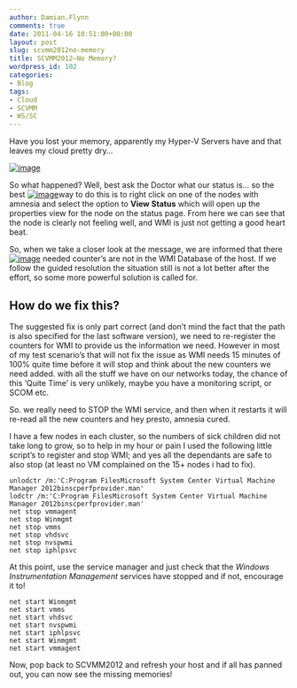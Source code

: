 ```yaml
---
author: Damian.Flynn
comments: true
date: 2011-04-16 10:51:00+00:00
layout: post
slug: scvmm2012no-memory
title: SCVMM2012–No Memory?
wordpress_id: 102
categories:
- Blog
tags:
- Cloud
- SCVMM
- WS/SC
---
```


Have you lost your memory, apparently my Hyper-V Servers have and that leaves my cloud pretty dry…

[![image](http://blogstorage.damianflynn.com/wp-content/uploads/2011/04/image_thumb.png)](http://blogstorage.damianflynn.com/wp-content/uploads/2011/04/image.png)

So what happened? Well, best ask the Doctor what our status is… so the best [![image](http://blogstorage.damianflynn.com/wp-content/uploads/2011/04/image_thumb1.png)](http://blogstorage.damianflynn.com/wp-content/uploads/2011/04/image1.png)way to do this is to right click on one of the nodes with amnesia and select the option to **View Status** which will open up the properties view for the node on the status page. From here we can see that the node is clearly not feeling well, and WMI is just not getting a good heart beat.

So, when we take a closer look at the message, we are informed that there[![image](http://blogstorage.damianflynn.com/wp-content/uploads/2011/04/image_thumb2.png)](http://blogstorage.damianflynn.com/wp-content/uploads/2011/04/image2.png) needed counter’s are not in the WMI Database of the host. If we follow the guided resolution the situation still is not a lot better after the effort, so some more powerful solution is called for. 

## How do we fix this?

The suggested fix is only part correct (and don’t mind the fact that the path is also specified for the last software version), we need to re-register the counters for WMI to provide us the information we need. However in most of my test scenario’s that will not fix the issue as WMI needs 15 minutes of 100% quite time before it will stop and think about the new counters we need added. with all the stuff we have on our networks today, the chance of this ‘Quite Time’ is very unlikely, maybe you have a monitoring script, or SCOM etc.

So. we really need to STOP the WMI service, and then when it restarts it will re-read all the new counters and hey presto, amnesia cured.

I have a few nodes in each cluster, so the numbers of sick children did not take long to grow, so to help in my hour or pain I used the following little script’s to register and stop WMI; and yes all the dependants are safe to also stop (at least no VM complained on the 15+ nodes i had to fix).
    
    unlodctr /m:'C:Program FilesMicrosoft System Center Virtual Machine Manager 2012binscperfprovider.man'
    lodctr /m:'C:Program FilesMicrosoft System Center Virtual Machine Manager 2012binscperfprovider.man'
    net stop vmmagent
    net stop Winmgmt
    net stop vmms
    net stop vhdsvc
    net stop nvspwmi
    net stop iphlpsvc




  
At this point, use the service manager and just check that the _Windows Instrumentation Management_ services have stopped and if not, encourage it to!  

    
    net start Winmgmt
    net start vmms
    net start vhdsvc
    net start nvspwmi
    net start iphlpsvc
    net start Winmgmt
    net start vmmagent




  
Now, pop back to SCVMM2012 and refresh your host and if all has panned out, you can now see the missing memories!
